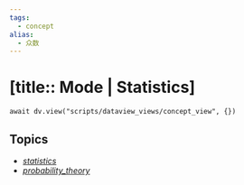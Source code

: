 ```yaml
---
tags:
  - concept
alias:
  - 众数
---
```


# [title:: Mode | Statistics]

```dataviewjs
await dv.view("scripts/dataview_views/concept_view", {})
```

## Topics

- [_statistics_](_statistics_.md)
- [_probability_theory_](_probability_theory_.md)
